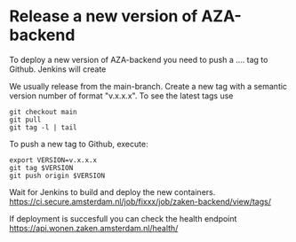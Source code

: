 # Release a new version of AZA-backend

To deploy a new version of AZA-backend you need to push a ....
tag to Github. Jenkins will create

We usually release from the main-branch. Create a new tag
with a semantic version number of format "v.x.x.x".
To see the latest tags use

```
git checkout main
git pull
git tag -l | tail
```

To push a new tag to Github, execute:

```
export VERSION=v.x.x.x
git tag $VERSION
git push origin $VERSION
```

Wait for Jenkins to build and deploy the new containers.
https://ci.secure.amsterdam.nl/job/fixxx/job/zaken-backend/view/tags/

If deployment is succesfull you can check the health endpoint
https://api.wonen.zaken.amsterdam.nl/health/
